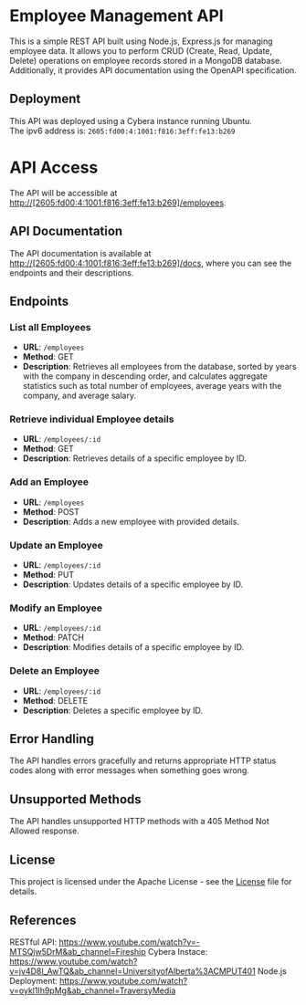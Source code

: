 # Employee Management API

This is a simple REST API built using Node.js, Express.js for managing employee data. It allows you to perform CRUD (Create, Read, Update, Delete) operations on employee records stored in a MongoDB database. Additionally, it provides API documentation using the OpenAPI specification.

## Deployment

This API was deployed using a Cybera instance running Ubuntu.   
The ipv6 address is: ``2605:fd00:4:1001:f816:3eff:fe13:b269``

# API Access

The API will be accessible at [http://[2605:fd00:4:1001:f816:3eff:fe13:b269]/employees](http://[2605:fd00:4:1001:f816:3eff:fe13:b269]/employees).

## API Documentation

The API documentation is available at [http://[2605:fd00:4:1001:f816:3eff:fe13:b269]/docs](http://[2605:fd00:4:1001:f816:3eff:fe13:b269]/docs),    where you can see the endpoints and their descriptions.

## Endpoints

### List all Employees

- **URL**: `/employees`
- **Method**: GET
- **Description**: Retrieves all employees from the database, sorted by years with the company in descending order, and calculates aggregate statistics such as total number of employees, average years with the company, and average salary.

### Retrieve individual Employee details

- **URL**: `/employees/:id`
- **Method**: GET
- **Description**: Retrieves details of a specific employee by ID.

### Add an Employee

- **URL**: `/employees`
- **Method**: POST
- **Description**: Adds a new employee with provided details.

### Update an Employee

- **URL**: `/employees/:id`
- **Method**: PUT
- **Description**: Updates details of a specific employee by ID.

### Modify an Employee

- **URL**: `/employees/:id`
- **Method**: PATCH
- **Description**: Modifies details of a specific employee by ID.

### Delete an Employee

- **URL**: `/employees/:id`
- **Method**: DELETE
- **Description**: Deletes a specific employee by ID.

## Error Handling

The API handles errors gracefully and returns appropriate HTTP status codes along with error messages when something goes wrong.

## Unsupported Methods

The API handles unsupported HTTP methods with a 405 Method Not Allowed response.

## License

This project is licensed under the Apache License - see the [License](LICENSE) file for details.

## References
RESTful API: https://www.youtube.com/watch?v=-MTSQjw5DrM&ab_channel=Fireship
Cybera Instace: https://www.youtube.com/watch?v=jv4D8I_AwTQ&ab_channel=UniversityofAlberta%3ACMPUT401
Node.js Deployment: https://www.youtube.com/watch?v=oykl1Ih9pMg&ab_channel=TraversyMedia


